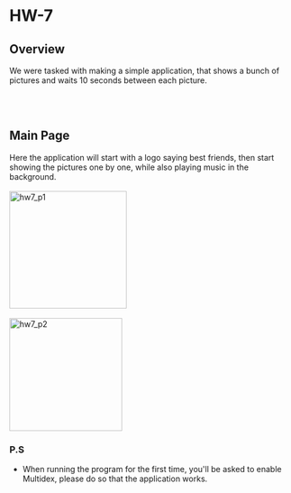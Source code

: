 # HW-7

## Overview
We were tasked with making a simple application, that shows a bunch of pictures and waits 10 seconds between each picture.

<br>
<br>

## Main Page
Here the application will start with a logo saying best friends, then start showing the pictures one by one, while also playing music in the background.
<br>
<br>
<img width="208" alt="hw7_p1" src="https://github.com/hmody360/HW-7/assets/98014312/519e7c3e-b9eb-4637-b0fa-dbf9ee1ce234">
<br>
<br>
<img width="200" alt="hw7_p2" src="https://github.com/hmody360/HW-7/assets/98014312/29a64b3a-ea24-429f-979d-e954b85d4374">

### P.S
  - When running the program for the first time, you'll be asked to enable Multidex, please do so that the application works.